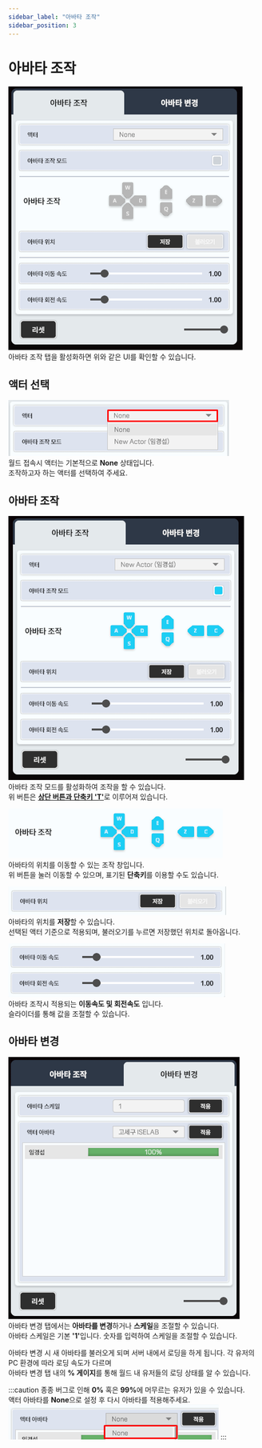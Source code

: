 ```yaml
---
sidebar_label: "아바타 조작"
sidebar_position: 3
---
```


# 아바타 조작

![Control](/img/Page_Control/Control_15.png) <br/>
아바타 조작 탭을 활성화하면 위와 같은 UI를 확인할 수 있습니다.

## 액터 선택

![Control](/img/Page_Control/Control_16.png) <br/>
월드 접속시 액터는 기본적으로 <span class="highlight_text">**None**</span> 상태입니다. <br/>
조작하고자 하는 액터를 선택하여 주세요.

## 아바타 조작

![Control](/img/Page_Control/Control_17.png) <br/>
아바타 조작 모드를 활성화하여 조작을 할 수 있습니다. <br/>
위 버튼은 <a href="../virdy-docs-control/ui#카메라--아바타-조작-전환" class="custom-link">**상단 버튼과 단축키 'T'**</a>로 이루어져 있습니다.

![Control](/img/Page_Control/Control_18.png) <br/>
아바타의 위치를 이동할 수 있는 조작 창입니다. <br/>
위 버튼을 눌러 이동할 수 있으며, 표기된 <span class="highlight_text">**단축키**</span>를 이용할 수도 있습니다.

![Control](/img/Page_Control/Control_19.png) <br/>
아바타의 위치를 <span class="highlight_text">**저장**</span>할 수 있습니다. <br/>
선택된 액터 기준으로 적용되며, 불러오기를 누르면 저장했던 위치로 돌아옵니다.

![Control](/img/Page_Control/Control_20.png) <br/>
아바타 조작시 적용되는 <span class="highlight_text">**이동속도 및 회전속도**</span> 입니다. <br/>
슬라이더를 통해 값을 조절할 수 있습니다.

## 아바타 변경

![Control](/img/Page_Control/Control_21.png) <br/>
아바타 변경 탭에서는 <span class="highlight_text">**아바타를 변경**</span>하거나 <span class="highlight_text">**스케일**</span>을 조절할 수 있습니다. <br/>
아바타 스케일은 기본 <span class="highlight_text">**'1'**</span>입니다. 숫자를 입력하여 스케일을 조절할 수 있습니다. <br/>

아바타 변경 시 새 아바타를 불러오게 되며 서버 내에서 로딩을 하게 됩니다. 각 유저의 PC 환경에 따라 로딩 속도가 다르며 <br/>
아바타 변경 탭 내의 <span class="highlight_text">**% 게이지**</span>를 통해 월드 내 유저들의 로딩 상태를 알 수 있습니다.


:::caution
종종 버그로 인해 **0%** 혹은 <strong>99%</strong>에 머무르는 유저가 있을 수 있습니다. <br/>
액터 아바타를 **None**으로 설정 후 다시 아바타를 적용해주세요. <br/>
![Control](/img/Page_Control/Control_22.png)
:::